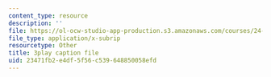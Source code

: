 ```yaml
---
content_type: resource
description: ''
file: https://ol-ocw-studio-app-production.s3.amazonaws.com/courses/24-912-black-matters-introduction-to-black-studies-spring-2017/23471fb2e4df5f56c539648850058efd_5iD590uppi8.srt
file_type: application/x-subrip
resourcetype: Other
title: 3play caption file
uid: 23471fb2-e4df-5f56-c539-648850058efd
---
```

